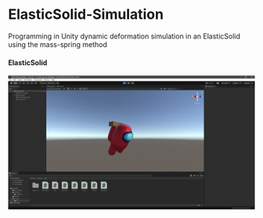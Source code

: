 # ElasticSolid-Simulation
Programming in Unity dynamic deformation simulation in an ElasticSolid using the mass-spring method

#### ElasticSolid
![ElasticSolid](./Assets/Documents/ElasticSolid.png)
